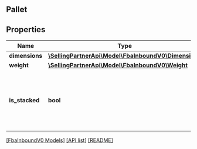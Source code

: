 ## Pallet

## Properties

Name | Type | Description | Notes
------------ | ------------- | ------------- | -------------
**dimensions** | [**\SellingPartnerApi\Model\FbaInboundV0\Dimensions**](Dimensions.md) |  |
**weight** | [**\SellingPartnerApi\Model\FbaInboundV0\Weight**](Weight.md) |  | [optional]
**is_stacked** | **bool** | Indicates whether pallets will be stacked when carrier arrives for pick-up. |

[[FbaInboundV0 Models]](../) [[API list]](../../Api) [[README]](../../../README.md)
